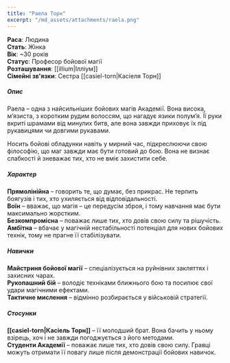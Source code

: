 ```yaml
---
title: "Раела Торн"
excerpt: "/md_assets/attachments/raela.png"
---
```


**Раса**: Людина  
**Стать**: Жінка  
**Вік**: ~30 років  
**Статус**: Професор бойової магії  
**Розташування**: [[illium|Ілліум]]  
**Сімейні зв'язки**: Сестра [[casiel-torn|Касіеля Торн]]


##### Опис

Раела – одна з найсильніших бойових магів Академії. Вона висока, м’язиста, з коротким рудим волоссям, що нагадує язики полум’я. Її руки вкриті шрамами від минулих битв, але вона завжди приховує їх під рукавицями чи довгими рукавами.

Носить бойові обладунки навіть у мирний час, підкреслюючи свою філософію, що маг завжди має бути готовий до бою. Вона не визнає слабкості й зневажає тих, хто не вміє захистити себе.


##### Характер
  
**Прямолінійна** – говорить те, що думає, без прикрас. Не терпить боягузів і тих, хто ухиляється від відповідальності.  
**Воїн** – вважає, що магія – це передусім зброя, і тому навчання має бути максимально жорстким.  
**Безкомпромісна** – поважає лише тих, хто довів свою силу та рішучість.  
**Амбітна** – вбачає у магічній нестабільності потенціал для нових бойових технік, тому не прагне її стабілізувати.

##### Навички

**Майстриня бойової магії** – спеціалізується на руйнівних закляттях і захисних чарах.  
**Рукопашний бій** – володіє техніками ближнього бою та посилює свої удари магічними ефектами.  
**Тактичне мислення** – відмінно розбирається у військовій стратегії.  

##### Стосунки

**[[casiel-torn|Касіель Торн]]** – її молодший брат. Вона бачить у ньому взірець, хоч і не завжди погоджується з його методами.  
**Студенти Академії** – поважає лише тих, хто довів свою силу. Гравці можуть отримати її повагу лише після демонстрації бойових навичок.  
